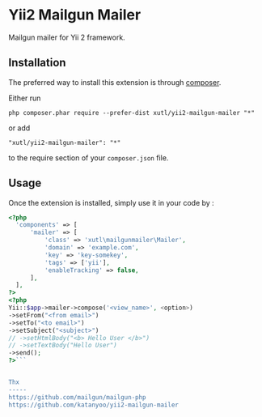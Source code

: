 Yii2 Mailgun Mailer
===================
Mailgun mailer for Yii 2 framework.

Installation
------------

The preferred way to install this extension is through [composer](http://getcomposer.org/download/).

Either run

```
php composer.phar require --prefer-dist xutl/yii2-mailgun-mailer "*"
```

or add

```
"xutl/yii2-mailgun-mailer": "*"
```

to the require section of your `composer.json` file.



Usage
-----

Once the extension is installed, simply use it in your code by  :

```php
<?php
  'components' => [
      'mailer' => [
          'class' => 'xutl\mailgunmailer\Mailer',
          'domain' => 'example.com',
          'key' => 'key-somekey',
          'tags' => ['yii'],
          'enableTracking' => false,
      ],
  ],
?>
<?php
Yii::$app->mailer->compose('<view_name>', <option>)
->setFrom("<from email>")
->setTo("<to email>")
->setSubject("<subject>")
// ->setHtmlBody("<b> Hello User </b>")
// ->setTextBody("Hello User")
->send();
?>```


Thx
-----
https://github.com/mailgun/mailgun-php
https://github.com/katanyoo/yii2-mailgun-mailer